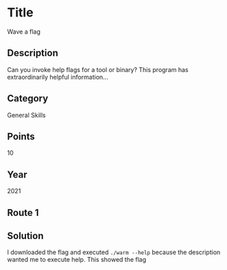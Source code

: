 # Title
Wave a flag

## Description
Can you invoke help flags for a tool or binary? This program has extraordinarily helpful information...

## Category
General Skills

## Points
10

## Year
2021

## Route 1

## Solution
I downloaded the flag and executed `./warm --help` because the description wanted me to execute help. This showed the flag
